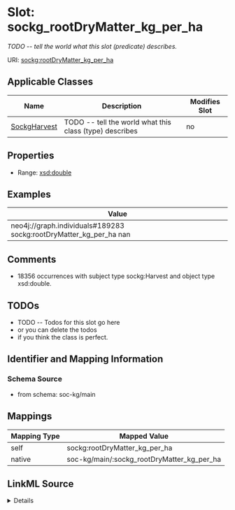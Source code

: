 

# Slot: sockg_rootDryMatter_kg_per_ha


_TODO -- tell the world what this slot (predicate) describes._





URI: [sockg:rootDryMatter_kg_per_ha](http://www.semanticweb.org/sockg/ontologies/2024/0/soil-carbon-ontology/rootDryMatter_kg_per_ha)



<!-- no inheritance hierarchy -->





## Applicable Classes

| Name | Description | Modifies Slot |
| --- | --- | --- |
| [SockgHarvest](../classes/SockgHarvest.md) | TODO -- tell the world what this class (type) describes |  no  |







## Properties

* Range: [xsd:double](http://www.w3.org/2001/XMLSchema#double)






## Examples

| Value |
| --- |
| neo4j://graph.individuals#189283 sockg:rootDryMatter_kg_per_ha nan |

## Comments

* 18356 occurrences with subject type sockg:Harvest and object type xsd:double.

## TODOs

* TODO -- Todos for this slot go here
* or you can delete the todos
* if you think the class is perfect.

## Identifier and Mapping Information







### Schema Source


* from schema: soc-kg/main




## Mappings

| Mapping Type | Mapped Value |
| ---  | ---  |
| self | sockg:rootDryMatter_kg_per_ha |
| native | soc-kg/main/:sockg_rootDryMatter_kg_per_ha |




## LinkML Source

<details>
```yaml
name: sockg_rootDryMatter_kg_per_ha
description: TODO -- tell the world what this slot (predicate) describes.
todos:
- TODO -- Todos for this slot go here
- or you can delete the todos
- if you think the class is perfect.
comments:
- 18356 occurrences with subject type sockg:Harvest and object type xsd:double.
examples:
- value: neo4j://graph.individuals#189283 sockg:rootDryMatter_kg_per_ha nan
from_schema: soc-kg/main
rank: 1000
slot_uri: sockg:rootDryMatter_kg_per_ha
alias: sockg_rootDryMatter_kg_per_ha
domain_of:
- sockg_Harvest
range: double

```
</details>